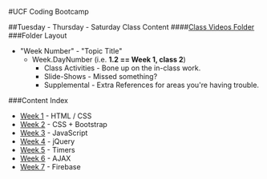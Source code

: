 #UCF Coding Bootcamp

##Tuesday - Thursday - Saturday Class Content
####[Class Videos Folder](https://codingbootcamp.hosted.panopto.com/Panopto/Pages/Sessions/List.aspx?#folderID="966e5959-9c5b-4574-9d6c-28f5426b053d")
###Folder Layout
* "Week Number" - "Topic Title"
  * Week.DayNumber (i.e. **1.2 == Week 1, class 2**)
    * Class Activities - Bone up on the in-class work.
    * Slide-Shows - Missed something?
    * Supplemental - Extra References for areas you're having trouble.


###Content Index
* [Week 1](01-html-css-three-days) - HTML / CSS
* [Week 2](02-html-css-bootstrap-three-days) -  CSS + Bootstrap
* [Week 3](03-Joys-of-JavaScript) -  JavaScript
* [Week 4](04-jquery) -  jQuery
* [Week 5](05-timers-trivia) -  Timers
* [Week 6](06-AJAX) -  AJAX
* [Week 7](07-firebase) -  Firebase